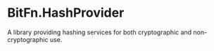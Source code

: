 BitFn.HashProvider
======
A library providing hashing services for both cryptographic and non-cryptographic use.
